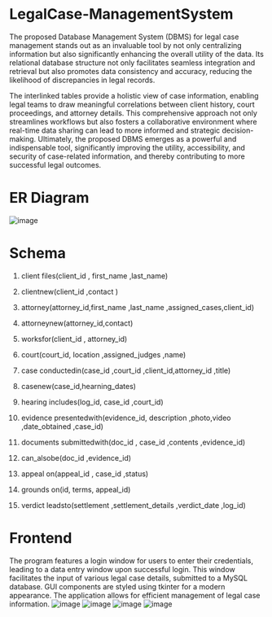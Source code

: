 # LegalCase-ManagementSystem
The proposed Database Management System (DBMS) for legal case management stands out as an invaluable tool by not only centralizing information but also significantly enhancing the overall utility of the data. Its relational database structure not only facilitates seamless integration and retrieval but also promotes data consistency and accuracy, reducing the likelihood of discrepancies in legal records.

The interlinked tables provide a holistic view of case information, enabling legal teams to draw meaningful correlations between client history, court proceedings, and attorney details. This comprehensive approach not only streamlines workflows but also fosters a collaborative environment where real-time data sharing can lead to more informed and strategic decision- making. Ultimately, the proposed DBMS emerges as a powerful and indispensable tool, significantly improving the utility, accessibility, and security of case-related information, and thereby contributing to more successful legal outcomes.

# ER Diagram
![image](https://github.com/user-attachments/assets/a7faf58a-adf7-4604-9d47-c726dbfb94d4)

# Schema
1. client files(client_id , first_name ,last_name)

2. clientnew(client_id ,contact )

3. attorney(attorney_id,first_name ,last_name ,assigned_cases,client_id)
 
4. attorneynew(attorney_id,contact)
 
5. worksfor(client_id , attorney_id)
 
6. court(court_id, location ,assigned_judges ,name)
 
7. case conductedin(case_id ,court_id ,client_id,attorney_id ,title)
 
8. casenew(case_id,hearning_dates)
 
9. hearing includes(log_id, case_id ,court_id)
 
10. evidence presentedwith(evidence_id, description ,photo,video ,date_obtained ,case_id)
 
11. documents submittedwith(doc_id , case_id ,contents ,evidence_id)
 
12. can_alsobe(doc_id ,evidence_id)
 
13. appeal on(appeal_id , case_id ,status)
 
14. grounds on(id, terms, appeal_id)
 
15. verdict leadsto(settlement ,settlement_details ,verdict_date ,log_id)
 
# Frontend
The program features a login window for users to enter their credentials, leading to a data entry window upon successful login. This window facilitates the input of various legal case details, submitted to a MySQL database. GUI components are styled using tkinter for a modern appearance. The application allows for efficient management of legal case information.
![image](https://github.com/user-attachments/assets/a7162377-4bab-4bd3-9218-560a9d1a7775)
![image](https://github.com/user-attachments/assets/21976958-2c9b-49e5-83ab-c52f73db166e)
![image](https://github.com/user-attachments/assets/13aad6c5-d25c-4164-9043-67cbbb3f2deb)
![image](https://github.com/user-attachments/assets/be29cd56-0dc2-4139-9719-6715c56518a2)


